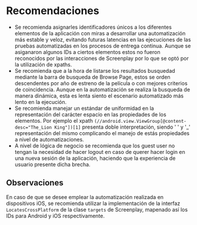 # Recomendaciones
* Se recomienda asignarles identificadores únicos a los diferentes elementos de la aplicación con miras a desarrollar una automatización más estable y veloz, evitando futuras latencias en las ejecuciones de las pruebas automatizadas en los procesos de entrega continua. Aunque se asiganaron algunos IDs a ciertos elementos estos no fueron reconocidos por las interacciones de Screenplay por lo que se optó por la utilización de xpaths.
* Se recomienda que a la hora de listarse los resultados busquedad mediante la barra de busqueda de Browse Page, estos se orden descendentes por año de estreno de la película o con mejores criterios de coincidencia. Aunque en la automatización se realiza la busqueda de manera dinámica, esta es lenta siento el escenario automatizado más lento en la ejecución.
* Se recomienda manejar un estándar de uniformidad en la representación del carácter espacio en las propiedades de los elementos. Por ejemplo el xpath `(//android.view.ViewGroup[@content-desc="The_Lion King"])[1]` presenta doble interpretación, siendo ' ' y '_' representación del mismo complicando el manejo de estás propiedades a nivel de automatizaciones.
* A nivel de lógica de negocio se recomienda que los guest user no tengan la necesidad de hacer logout en caso de querer hacer login en una nueva sesión de la aplicación, haciendo que la experiencia de usuario presente dicha brecha.

## Observaciones
En caso de que se desee emplear la automatización realizada en dispositivos iOS, se recomienda utilizar la implementación de la interfaz `LocatesCrossPlatform` de la clase `targets` de Screenplay, mapenado así los IDs para Android y iOS respectivamente.